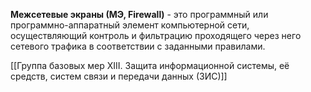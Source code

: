 **Межсетевые экраны (МЭ, Firewall)** - это программный или программно-аппаратный элемент  компьютерной сети, осуществляющий контроль и фильтрацию проходящего через него  сетевого трафика в соответствии с заданными правилами.

[[Группа базовых мер XIII. Защита информационной системы, её средств, систем связи и  передачи данных (3ИС)]]
